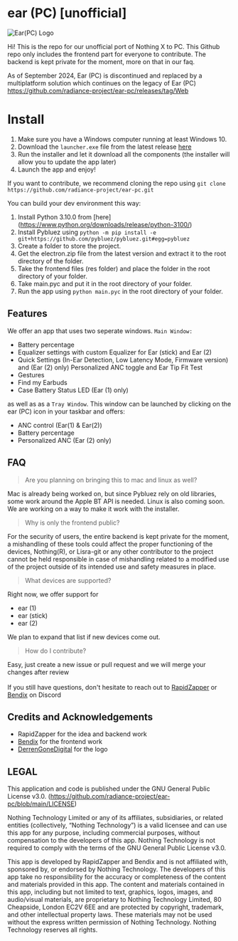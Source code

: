 # ear (PC) [unofficial]

![Ear(PC) Logo](icons/png/256x256.png)


Hi! This is the repo for our unofficial port of Nothing X to PC.
This Github repo only includes the frontend part for everyone to contribute. The backend is kept private for the moment, more on that in our faq.

As of September 2024, Ear (PC) is discontinued and replaced by a multiplatform solution which continues on the legacy of Ear (PC) https://github.com/radiance-project/ear-pc/releases/tag/Web


# Install
1. Make sure you have a Windows computer running at least Windows 10.
2. Download the ``launcher.exe`` file from the latest release [here](https://github.com/radiance-project/ear-pc/releases)
3. Run the installer and let it download all the components (the installer will allow you to update the app later)
4. Launch the app and enjoy!

If you want to contribute, we recommend cloning the repo using
```git clone https://github.com/radiance-project/ear-pc.git```

You can build your dev environment this way:
1. Install Python 3.10.0 from [here] (https://www.python.org/downloads/release/python-3100/)
2. Install Pybluez using ``python -m pip install -e git+https://github.com/pybluez/pybluez.git#egg=pybluez ``
3. Create a folder to store the project.
3. Get the electron.zip file from the latest version and extract it to the root directory of the folder.
4. Take the frontend files (res folder) and place the folder in the root directory of your folder.
5. Take main.pyc and put it in the root directory of your folder.
6. Run the app using ``python main.pyc`` in the root directory of your folder.

## Features
We offer an app that uses two seperate windows. 
`Main Window:`
 - Battery percentage
 - Equalizer settings with custom Equalizer for Ear (stick) and Ear (2)
 - Quick Settings (In-Ear Detection, Low Latency Mode, Firmware version) and (Ear (2) only) Personalized ANC toggle and Ear Tip Fit Test
 - Gestures
 - Find my Earbuds 
 - Case Battery Status LED (Ear (1) only)
 
 as well as as a `Tray Window`. This window can be launched by clicking on the ear (PC) icon in your taskbar and offers:
  - ANC control (Ear(1) & Ear(2))
  - Battery percentage
  - Personalized ANC (Ear (2) only) 

## FAQ

> Are you planning on bringing this to mac and linux as well?

Mac is already being worked on, but since Pybluez rely on old libraries, some work around the Apple BT API is needed. 
Linux is also coming soon.
We are working on a way to make it work with the installer.

> Why is only the frontend public?

For the security of users, the entire backend is kept private for the moment, a mishandling of these tools could affect the proper functioning of the devices, Nothing(R), or Lisra-git or any other contributor to the project cannot be held responsible in case of mishandling related to a modified use of the project outside of its intended use and safety measures in place. 

> What devices are supported?

Right now, we offer support for
 - ear (1)
 - ear (stick)
 - ear (2)
 
We plan to expand that list if new devices come out.


> How do I contribute?

Easy, just create a new issue or pull request and we will merge your changes after review
<br>
<br>
If you still have questions, don't hesitate to reach out to [RapidZapper](https://discord.com/users/577059129097584640) or [Bendix](https://discord.com/users/462340067864870923) on Discord

## Credits and Acknowledgements
- RapidZapper for the idea and backend work
- [Bendix](https://www.mrbrickstar.de/) for the frontend work 
- [DerrenGoneDigital](https://twitter.com/DerrenDigital) for the logo

## LEGAL

This application and code is published under the GNU General Public License v3.0. (https://github.com/radiance-project/ear-pc/blob/main/LICENSE)

Nothing Technology Limited or any of its affiliates, subsidiaries, or related entities (collectively, “Nothing Technology”) is a valid licensee and can use this app for any purpose, including commercial purposes, without compensation to the developers of this app. Nothing Technology is not required to comply with the terms of the GNU General Public License v3.0.

This app is developed by RapidZapper and Bendix and is not affiliated with, sponsored by, or endorsed by Nothing Technology. The developers of this app take no responsibility for the accuracy or completeness of the content and materials provided in this app. The content and materials contained in this app, including but not limited to text, graphics, logos, images, and audio/visual materials, are proprietary to Nothing Technology Limited, 80 Cheapside, London EC2V 6EE and are protected by copyright, trademark, and other intellectual property laws. These materials may not be used without the express written permission of Nothing Technology. Nothing Technology reserves all rights.
